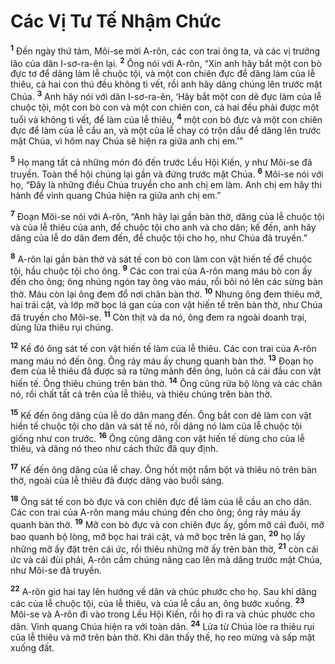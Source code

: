 # Các Vị Tư Tế Nhậm Chức
<sup><b>1</b></sup> Ðến ngày thứ tám, Môi-se mời A-rôn, các con trai ông ta, và các vị trưởng lão của dân I-sơ-ra-ên lại. <sup><b>2</b></sup> Ông nói với A-rôn, “Xin anh hãy bắt một con bò đực tơ để dâng làm lễ chuộc tội, và một con chiên đực để dâng làm của lễ thiêu, cả hai con thú đều không tì vết, rồi anh hãy dâng chúng lên trước mặt Chúa. <sup><b>3</b></sup> Anh hãy nói với dân I-sơ-ra-ên, ‘Hãy bắt một con dê đực làm của lễ chuộc tội, một con bò con và một con chiên con, cả hai đều phải được một tuổi và không tì vết, để làm của lễ thiêu, <sup><b>4</b></sup> một con bò đực và một con chiên đực để làm của lễ cầu an, và một của lễ chay có trộn dầu để dâng lên trước mặt Chúa, vì hôm nay Chúa sẽ hiện ra giữa anh chị em.’”

<sup><b>5</b></sup> Họ mang tất cả những món đó đến trước Lều Hội Kiến, y như Môi-se đã truyền. Toàn thể hội chúng lại gần và đứng trước mặt Chúa. <sup><b>6</b></sup> Môi-se nói với họ, “Ðây là những điều Chúa truyền cho anh chị em làm. Anh chị em hãy thi hành để vinh quang Chúa hiện ra giữa anh chị em.”

<sup><b>7</b></sup> Ðoạn Môi-se nói với A-rôn, “Anh hãy lại gần bàn thờ, dâng của lễ chuộc tội và của lễ thiêu của anh, để chuộc tội cho anh và cho dân; kế đến, anh hãy dâng của lễ do dân đem đến, để chuộc tội cho họ, như Chúa đã truyền.”

<sup><b>8</b></sup> A-rôn lại gần bàn thờ và sát tế con bò con làm con vật hiến tế để chuộc tội, hầu chuộc tội cho ông. <sup><b>9</b></sup> Các con trai của A-rôn mang máu bò con ấy đến cho ông; ông nhúng ngón tay ông vào máu, rồi bôi nó lên các sừng bàn thờ. Máu còn lại ông đem đổ nơi chân bàn thờ. <sup><b>10</b></sup> Nhưng ông đem thiêu mỡ, hai trái cật, và lớp mỡ bọc lá gan của con vật hiến tế trên bàn thờ, như Chúa đã truyền cho Môi-se. <sup><b>11</b></sup> Còn thịt và da nó, ông đem ra ngoài doanh trại, dùng lửa thiêu rụi chúng.

<sup><b>12</b></sup> Kế đó ông sát tế con vật hiến tế làm của lễ thiêu. Các con trai của A-rôn mang máu nó đến ông. Ông rảy máu ấy chung quanh bàn thờ. <sup><b>13</b></sup> Ðoạn họ đem của lễ thiêu đã được sả ra từng mảnh đến ông, luôn cả cái đầu con vật hiến tế. Ông thiêu chúng trên bàn thờ. <sup><b>14</b></sup> Ông cũng rửa bộ lòng và các chân nó, rồi chất tất cả trên của lễ thiêu, và thiêu chúng trên bàn thờ.

<sup><b>15</b></sup> Kế đến ông dâng của lễ do dân mang đến. Ông bắt con dê làm con vật hiến tế chuộc tội cho dân và sát tế nó, rồi dâng nó làm của lễ chuộc tội giống như con trước. <sup><b>16</b></sup> Ông cũng dâng con vật hiến tế dùng cho của lễ thiêu, và dâng nó theo như cách thức đã quy định.

<sup><b>17</b></sup> Kế đến ông dâng của lễ chay. Ông hốt một nắm bột và thiêu nó trên bàn thờ, ngoài của lễ thiêu đã được dâng vào buổi sáng.

<sup><b>18</b></sup> Ông sát tế con bò đực và con chiên đực để làm của lễ cầu an cho dân. Các con trai của A-rôn mang máu chúng đến cho ông; ông rảy máu ấy quanh bàn thờ. <sup><b>19</b></sup> Mỡ con bò đực và con chiên đực ấy, gồm mỡ cái đuôi, mỡ bao quanh bộ lòng, mỡ bọc hai trái cật, và mỡ bọc trên lá gan, <sup><b>20</b></sup> họ lấy những mỡ ấy đặt trên cái ức, rồi thiêu những mỡ ấy trên bàn thờ, <sup><b>21</b></sup> còn cái ức và cái đùi phải, A-rôn cầm chúng nâng cao lên mà dâng trước mặt Chúa, như Môi-se đã truyền.

<sup><b>22</b></sup> A-rôn giơ hai tay lên hướng về dân và chúc phước cho họ. Sau khi dâng các của lễ chuộc tội, của lễ thiêu, và của lễ cầu an, ông bước xuống. <sup><b>23</b></sup> Môi-se và A-rôn đi vào trong Lều Hội Kiến, rồi họ đi ra và chúc phước cho dân. Vinh quang Chúa hiện ra với toàn dân. <sup><b>24</b></sup> Lửa từ Chúa lòe ra thiêu rụi của lễ thiêu và mỡ trên bàn thờ. Khi dân thấy thế, họ reo mừng và sấp mặt xuống đất.

